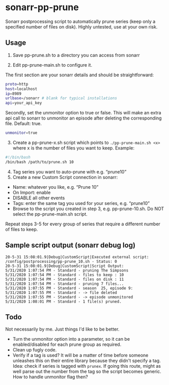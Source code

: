 # sonarr-pp-prune
Sonarr postprocessing script to automatically prune series (keep only a specified number of files on disk).
Highly untested, use at your own risk.

## Usage

1. Save pp-prune.sh to a directory you can access from sonarr

2. Edit pp-prune-main.sh to configure it.

The first section are your sonarr details and should be straightforward:
```bash
proto=http
host=localhost
ip=8989
urlbase=/sonarr # blank for typical installations
api=your_api_key
```
Secondly, set the unmonitor option to true or false. This will make an extra api call to sonarr to unmonitor an episode after deleting the corresponding file. Default: true.
```bash
unmonitor=true
```

3. Create a pp-prune-x.sh script which points to `./pp-prune-main.sh <x>` where x is the number of files you want to keep. Example:
```bash
#!/bin/bash
/bin/bash /path/to/prune.sh 10
```
4. Tag series you want to auto-prune with e.g. “prune10”
5. Create a new Custom Script connection in sonarr:  
  - Name: whatever you like, e.g. “Prune 10”
  - On Import: enable
  - DISABLE all other events
  - Tags: enter the same tag you used for your series, e.g. “prune10”
  - Browse to the script you created in step 3, e.g. pp-prune-10.sh. Do NOT select the pp-prune-main.sh script.
  
Repeat steps 3-5 for every group of series that require a different number of files to keep.

## Sample script output (sonarr debug log)

```
20-5-31 15:08:01.9|Debug|CustomScript|Executed external script: /config/postprocessing/pp-prune_10.sh - Status: 0
20-5-31 15:08:01.9|Debug|CustomScript|Script Output: 
5/31/2020 1:07:54 PM - Standard - pruning The Simpsons
5/31/2020 1:07:54 PM - Standard - files to keep : 10
5/31/2020 1:07:54 PM - Standard - files on disk : 11
5/31/2020 1:07:54 PM - Standard - pruning 7 files...
5/31/2020 1:07:55 PM - Standard - season  25, episode 9:
5/31/2020 1:07:55 PM - Standard - -> file deleted
5/31/2020 1:07:55 PM - Standard - -> episode unmonitored
5/31/2020 1:08:01 PM - Standard - 1 file(s) pruned.
```

## Todo

Not necessarily by me. Just things I'd like to be better.
- Turn the unmonitor option into a parameter, so it can be enabled/disabled for each prune group as required.
- Clean up fugly code.
- Verify if a tag is used? It will be a matter of time before someone unleashes this on their entire library because they didn't specify a tag. Idea: check if series is tagged with `prunex`. If going this route, might as well parse out the number from the tag so the script becomes generic. How to handle unmonitor flag then?
